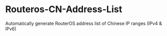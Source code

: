 # Routeros-CN-Address-List
Automatically generate RouterOS address list of Chinese IP ranges (IPv4 &amp; IPv6)
